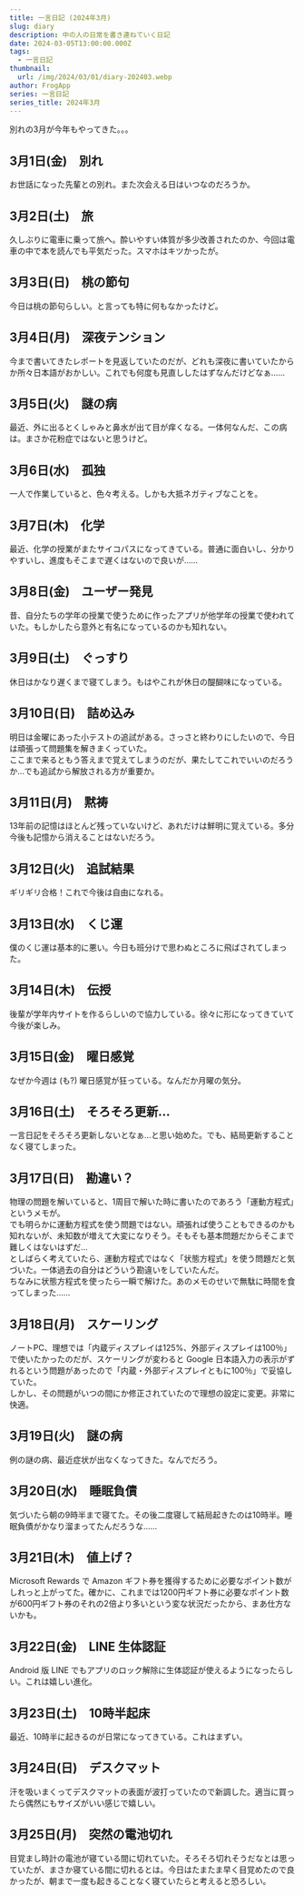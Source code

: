 ```yaml
---
title: 一言日記 (2024年3月)
slug: diary
description: 中の人の日常を書き連ねていく日記
date: 2024-03-05T13:00:00.000Z
tags:
  - 一言日記
thumbnail:
  url: /img/2024/03/01/diary-202403.webp
author: FrogApp
series: 一言日記
series_title: 2024年3月
---
```


別れの3月が今年もやってきた。。。

## 3月1日(金)　別れ

お世話になった先輩との別れ。また次会える日はいつなのだろうか。

## 3月2日(土)　旅

久しぶりに電車に乗って旅へ。酔いやすい体質が多少改善されたのか、今回は電車の中で本を読んでも平気だった。スマホはキツかったが。

## 3月3日(日)　桃の節句

今日は桃の節句らしい。と言っても特に何もなかったけど。

## 3月4日(月)　深夜テンション

今まで書いてきたレポートを見返していたのだが、どれも深夜に書いていたからか所々日本語がおかしい。これでも何度も見直ししたはずなんだけどなぁ……

## 3月5日(火)　謎の病

最近、外に出るとくしゃみと鼻水が出て目が痒くなる。一体何なんだ、この病は。まさか花粉症ではないと思うけど。

## 3月6日(水)　孤独

一人で作業していると、色々考える。しかも大抵ネガティブなことを。

## 3月7日(木)　化学

最近、化学の授業がまたサイコパスになってきている。普通に面白いし、分かりやすいし、進度もそこまで遅くはないので良いが……

## 3月8日(金)　ユーザー発見

昔、自分たちの学年の授業で使うために作ったアプリが他学年の授業で使われていた。もしかしたら意外と有名になっているのかも知れない。

## 3月9日(土)　ぐっすり

休日はかなり遅くまで寝てしまう。もはやこれが休日の醍醐味になっている。

## 3月10日(日)　詰め込み

明日は金曜にあった小テストの追試がある。さっさと終わりにしたいので、今日は頑張って問題集を解きまくっていた。\
ここまで来るともう答えまで覚えてしまうのだが、果たしてこれでいいのだろうか…でも追試から解放される方が重要か。

## 3月11日(月)　黙祷

13年前の記憶はほとんど残っていないけど、あれだけは鮮明に覚えている。多分今後も記憶から消えることはないだろう。

## 3月12日(火)　追試結果

ギリギリ合格！これで今後は自由になれる。

## 3月13日(水)　くじ運

僕のくじ運は基本的に悪い。今日も班分けで思わぬところに飛ばされてしまった。

## 3月14日(木)　伝授

後輩が学年内サイトを作るらしいので協力している。徐々に形になってきていて今後が楽しみ。

## 3月15日(金)　曜日感覚

なぜか今週は (も?) 曜日感覚が狂っている。なんだか月曜の気分。

## 3月16日(土)　そろそろ更新…

一言日記をそろそろ更新しないとなぁ…と思い始めた。でも、結局更新することなく寝てしまった。

## 3月17日(日)　勘違い？

物理の問題を解いていると、1周目で解いた時に書いたのであろう「運動方程式」というメモが。\
でも明らかに運動方程式を使う問題ではない。頑張れば使うこともできるのかも知れないが、未知数が増えて大変になりそう。そもそも基本問題だからそこまで難しくはないはずだ…\
としばらく考えていたら、運動方程式ではなく「状態方程式」を使う問題だと気づいた。一体過去の自分はどういう勘違いをしていたんだ。\
ちなみに状態方程式を使ったら一瞬で解けた。あのメモのせいで無駄に時間を食ってしまった……

## 3月18日(月)　スケーリング

ノートPC、理想では「内蔵ディスプレイは125%、外部ディスプレイは100％」で使いたかったのだが、スケーリングが変わると Google 日本語入力の表示がずれるという問題があったので「内蔵・外部ディスプレイともに100％」で妥協していた。\
しかし、その問題がいつの間にか修正されていたので理想の設定に変更。非常に快適。

## 3月19日(火)　謎の病

例の謎の病、最近症状が出なくなってきた。なんでだろう。

## 3月20日(水)　睡眠負債

気づいたら朝の9時半まで寝てた。その後二度寝して結局起きたのは10時半。睡眠負債がかなり溜まってたんだろうな……

## 3月21日(木)　値上げ？

Microsoft Rewards で Amazon ギフト券を獲得するために必要なポイント数がしれっと上がってた。確かに、これまでは1200円ギフト券に必要なポイント数が600円ギフト券のそれの2倍より多いという変な状況だったから、まあ仕方ないかも。

## 3月22日(金)　LINE 生体認証

Android 版 LINE でもアプリのロック解除に生体認証が使えるようになったらしい。これは嬉しい進化。

## 3月23日(土)　10時半起床

最近、10時半に起きるのが日常になってきている。これはまずい。

## 3月24日(日)　デスクマット

汗を吸いまくってデスクマットの表面が波打っていたので新調した。適当に買ったら偶然にもサイズがいい感じで嬉しい。

## 3月25日(月)　突然の電池切れ

目覚まし時計の電池が寝ている間に切れていた。そろそろ切れそうだなとは思っていたが、まさか寝ている間に切れるとは。今日はたまたま早く目覚めたので良かったが、朝まで一度も起きることなく寝ていたらと考えると恐ろしい。
